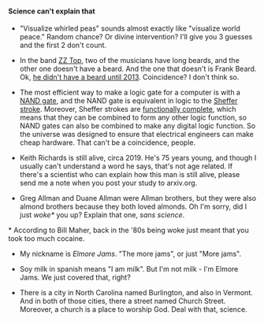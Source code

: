 #### Science can't explain that

- "Visualize whirled peas" sounds almost exactly like "visualize world peace." Random chance? Or divine intervention? I'll give you 3 guesses and the first 2 don't count.

- In the band [ZZ Top](https://en.wikipedia.org/wiki/ZZ_Top), two of the musicians have long beards, and the other one doesn't have a beard. And the one that doesn't is Frank Beard. Ok, [he didn't have a beard until 2013](https://en.wikipedia.org/wiki/Frank_Beard_(musician)#Personal_life). Coincidence? I don't think so.

- The most efficient way to make a logic gate for a computer is with a [NAND gate](https://en.wikipedia.org/wiki/NAND_gate), and the NAND gate is equivalent in logic to the [Sheffer stroke](https://en.wikipedia.org/wiki/Sheffer_stroke). Moreover, Sheffer strokes are [functionally complete](https://en.wikipedia.org/wiki/Functional_completeness), which means that they can be combined to form any other logic function, so NAND gates can also be combined to make any digital logic function. So the universe was designed to ensure that electrical engineers can make cheap hardware. That can't be a coincidence, people.

- Keith Richards is still alive, circa 2019. He's 75 years young, and though I usually can't understand a word he says, that's not age related. If there's a scientist who can explain how this man is still alive, please send me a note when you post your study to arxiv.org. 

- Greg Allman and Duane Allman were Allman brothers, but they were also almond brothers because they both loved almonds. Oh I'm sorry, did I just _woke\*_ you up? Explain that one, _sans science_.

\* According to Bill Maher, back in the '80s being woke just meant that you took too much cocaine.

- My nickname is _Elmore Jams_. "The more jams", or just "More jams". 

- Soy milk in spanish means "I am milk". But I'm not milk - I'm Elmore Jams. We just covered that, right?

- There is a city in North Carolina named Burlington, and also in Vermont. And in both of those cities, there a street named Church Street. Moreover, a church is a place to worship God. Deal with that, science. 

